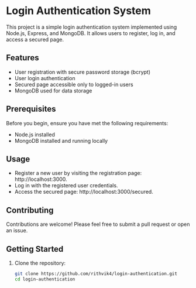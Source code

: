 # Login Authentication System

This project is a simple login authentication system implemented using Node.js, Express, and MongoDB. It allows users to register, log in, and access a secured page.

## Features

- User registration with secure password storage (bcrypt)
- User login authentication
- Secured page accessible only to logged-in users
- MongoDB used for data storage

## Prerequisites

Before you begin, ensure you have met the following requirements:

- Node.js installed
- MongoDB installed and running locally

 ## Usage
 
- Register a new user by visiting the registration page: http://localhost:3000.
- Log in with the registered user credentials.
- Access the secured page: http://localhost:3000/secured.
  
## Contributing

Contributions are welcome! Please feel free to submit a pull request or open an issue.

## Getting Started

1. Clone the repository:

   ```bash
   git clone https://github.com/rithvik4/login-authentication.git
   cd login-authentication
